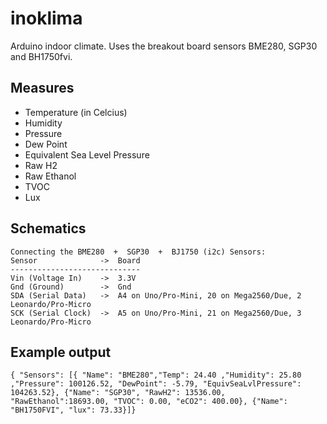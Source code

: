 # inoklima
Arduino indoor climate.
Uses the breakout board sensors BME280, SGP30 and BH1750fvi.

## Measures
- Temperature (in Celcius)
- Humidity
- Pressure
- Dew Point
- Equivalent Sea Level Pressure
- Raw H2
- Raw Ethanol
- TVOC
- Lux

## Schematics
```
Connecting the BME280  +  SGP30  +  BJ1750 (i2c) Sensors:
Sensor              ->  Board
-----------------------------
Vin (Voltage In)    ->  3.3V
Gnd (Ground)        ->  Gnd
SDA (Serial Data)   ->  A4 on Uno/Pro-Mini, 20 on Mega2560/Due, 2 Leonardo/Pro-Micro
SCK (Serial Clock)  ->  A5 on Uno/Pro-Mini, 21 on Mega2560/Due, 3 Leonardo/Pro-Micro
```

## Example output
```
{ "Sensors": [{ "Name": "BME280","Temp": 24.40 ,"Humidity": 25.80 ,"Pressure": 100126.52, "DewPoint": -5.79, "EquivSeaLvlPressure": 104263.52}, {"Name": "SGP30", "RawH2": 13536.00, "RawEthanol":18693.00, "TVOC": 0.00, "eCO2": 400.00}, {"Name": "BH1750FVI", "lux": 73.33}]}
```
